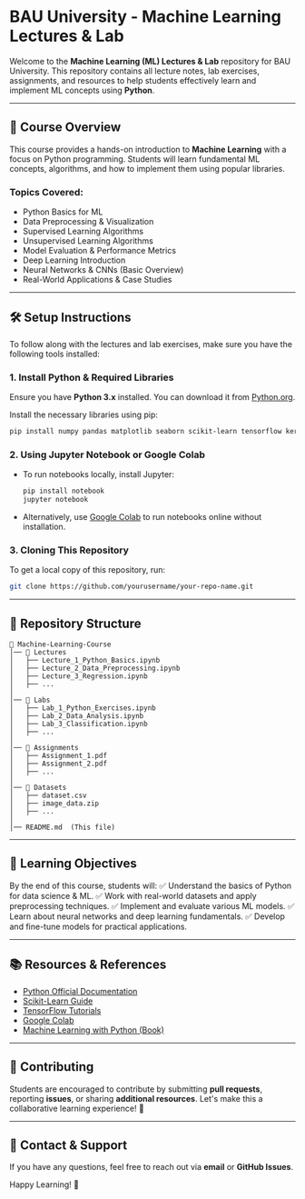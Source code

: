 # **BAU University - Machine Learning Lectures & Lab**

Welcome to the **Machine Learning (ML) Lectures & Lab** repository for BAU University. This repository contains all lecture notes, lab exercises, assignments, and resources to help students effectively learn and implement ML concepts using **Python**.

---

## 📌 **Course Overview**
This course provides a hands-on introduction to **Machine Learning** with a focus on Python programming. Students will learn fundamental ML concepts, algorithms, and how to implement them using popular libraries.

### **Topics Covered:**
- Python Basics for ML
- Data Preprocessing & Visualization
- Supervised Learning Algorithms
- Unsupervised Learning Algorithms
- Model Evaluation & Performance Metrics
- Deep Learning Introduction
- Neural Networks & CNNs (Basic Overview)
- Real-World Applications & Case Studies

---

## 🛠 **Setup Instructions**
To follow along with the lectures and lab exercises, make sure you have the following tools installed:

### **1. Install Python & Required Libraries**
Ensure you have **Python 3.x** installed. You can download it from [Python.org](https://www.python.org/downloads/).

Install the necessary libraries using pip:
```bash
pip install numpy pandas matplotlib seaborn scikit-learn tensorflow keras
```

### **2. Using Jupyter Notebook or Google Colab**
- To run notebooks locally, install Jupyter:
  ```bash
  pip install notebook
  jupyter notebook
  ```
- Alternatively, use [Google Colab](https://colab.research.google.com/) to run notebooks online without installation.

### **3. Cloning This Repository**
To get a local copy of this repository, run:
```bash
git clone https://github.com/yourusername/your-repo-name.git
```

---

## 📂 **Repository Structure**
```
📁 Machine-Learning-Course
│── 📂 Lectures
│   ├── Lecture_1_Python_Basics.ipynb
│   ├── Lecture_2_Data_Preprocessing.ipynb
│   ├── Lecture_3_Regression.ipynb
│   ├── ...
│
│── 📂 Labs
│   ├── Lab_1_Python_Exercises.ipynb
│   ├── Lab_2_Data_Analysis.ipynb
│   ├── Lab_3_Classification.ipynb
│   ├── ...
│
│── 📂 Assignments
│   ├── Assignment_1.pdf
│   ├── Assignment_2.pdf
│   ├── ...
│
│── 📂 Datasets
│   ├── dataset.csv
│   ├── image_data.zip
│   ├── ...
│
│── README.md  (This file)
```

---

## 🎯 **Learning Objectives**
By the end of this course, students will:
✅ Understand the basics of Python for data science & ML.
✅ Work with real-world datasets and apply preprocessing techniques.
✅ Implement and evaluate various ML models.
✅ Learn about neural networks and deep learning fundamentals.
✅ Develop and fine-tune models for practical applications.

---

## 📚 **Resources & References**
- [Python Official Documentation](https://docs.python.org/3/)
- [Scikit-Learn Guide](https://scikit-learn.org/stable/user_guide.html)
- [TensorFlow Tutorials](https://www.tensorflow.org/tutorials/)
- [Google Colab](https://colab.research.google.com/)
- [Machine Learning with Python (Book)](https://sebastianraschka.com/books.html)

---

## 🤝 **Contributing**
Students are encouraged to contribute by submitting **pull requests**, reporting **issues**, or sharing **additional resources**. Let's make this a collaborative learning experience! 🎯

---

## 📩 **Contact & Support**
If you have any questions, feel free to reach out via **email** or **GitHub Issues**.

Happy Learning! 🚀
